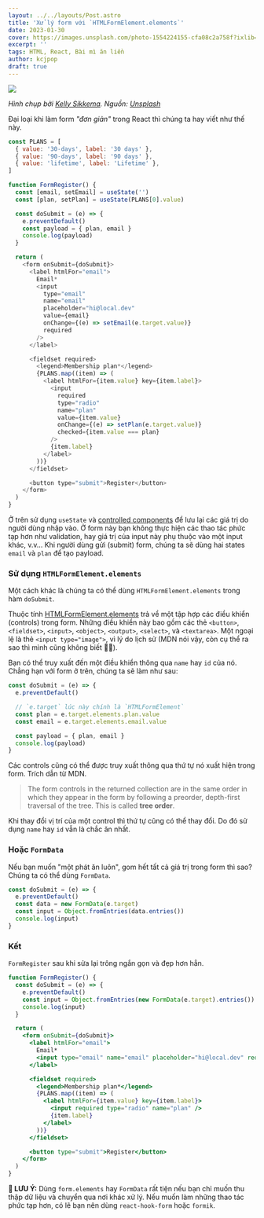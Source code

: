 ```yaml
---
layout: ../../layouts/Post.astro
title: 'Xử lý form với `HTMLFormElement.elements`'
date: 2023-01-30
cover: https://images.unsplash.com/photo-1554224155-cfa08c2a758f?ixlib=rb-4.0.3&ixid=MnwxMjA3fDB8MHxwaG90by1wYWdlfHx8fGVufDB8fHx8&auto=format&fit=crop&w=1726&q=80
excerpt: ''
tags: HTML, React, Bài mì ăn liền
author: kcjpop
draft: true
---
```


![](https://images.unsplash.com/photo-1554224155-cfa08c2a758f?ixlib=rb-4.0.3&ixid=MnwxMjA3fDB8MHxwaG90by1wYWdlfHx8fGVufDB8fHx8&auto=format&fit=crop&w=1726&q=80)

_Hình chụp bởi [Kelly Sikkema](https://unsplash.com/@kellysikkema). Nguồn: [Unsplash](https://unsplash.com/photos/8DEDp6S93Po)_

Đại loại khi làm form _"đơn giản"_ trong React thì chúng ta hay viết như thế này.

```js
const PLANS = [
  { value: '30-days', label: '30 days' },
  { value: '90-days', label: '90 days' },
  { value: 'lifetime', label: 'Lifetime' },
]

function FormRegister() {
  const [email, setEmail] = useState('')
  const [plan, setPlan] = useState(PLANS[0].value)

  const doSubmit = (e) => {
    e.preventDefault()
    const payload = { plan, email }
    console.log(payload)
  }

  return (
    <form onSubmit={doSubmit}>
      <label htmlFor="email">
        Email*
        <input
          type="email"
          name="email"
          placeholder="hi@local.dev"
          value={email}
          onChange={(e) => setEmail(e.target.value)}
          required
        />
      </label>

      <fieldset required>
        <legend>Membership plan*</legend>
        {PLANS.map((item) => (
          <label htmlFor={item.value} key={item.label}>
            <input
              required
              type="radio"
              name="plan"
              value={item.value}
              onChange={(e) => setPlan(e.target.value)}
              checked={item.value === plan}
            />
            {item.label}
          </label>
        ))}
      </fieldset>

      <button type="submit">Register</button>
    </form>
  )
}
```

Ở trên sử dụng `useState` và [controlled components](https://reactjs.org/docs/forms.html#controlled-components) để lưu lại các giá trị do người dùng nhập vào. Ở form này bạn không thực hiện các thao tác phức tạp hơn như validation, hay giá trị của input này phụ thuộc vào một input khác, v.v… Khi người dùng gửi (submit) form, chúng ta sẽ dùng hai states `email` và `plan` để tạo payload.

### Sử dụng `HTMLFormElement.elements`

Một cách khác là chúng ta có thể dùng `HTMLFormElement.elements` trong hàm `doSubmit`.

Thuộc tính [HTMLFormElement.elements](https://developer.mozilla.org/en-US/docs/Web/API/HTMLFormElement/elements) trả về một tập hợp các điều khiển (controls) trong form. Những điều khiển này bao gồm các thẻ `<button>`, `<fieldset>`, `<input>`, `<object>`, `<output>`, `<select>`, và `<textarea>`. Một ngoại lệ là thẻ `<input type="image">`, vì lý do lịch sử (MDN nói vậy, còn cụ thể ra sao thì mình cũng không biết 🤷‍♂️).

Bạn có thể truy xuất đến một điều khiển thông qua `name` hay `id` của nó. Chẳng hạn với form ở trên, chúng ta sẽ làm như sau:

```js
const doSubmit = (e) => {
  e.preventDefault()

  // `e.target` lúc này chính là `HTMLFormElement`
  const plan = e.target.elements.plan.value
  const email = e.target.elements.email.value

  const payload = { plan, email }
  console.log(payload)
}
```

Các controls cũng có thể được truy xuất thông qua thứ tự nó xuất hiện trong form. Trích dẫn từ MDN.

> The form controls in the returned collection are in the same order in which they appear in the form by following a preorder, depth-first traversal of the tree. This is called **tree order**.

Khi thay đổi vị trí của một control thì thứ tự cũng có thể thay đổi. Do đó sử dụng `name` hay `id` vẫn là chắc ăn nhất.

### Hoặc `FormData`

Nếu bạn muốn "một phát ăn luôn", gom hết tất cả giá trị trong form thì sao? Chúng ta có thể dùng `FormData`.

```js
const doSubmit = (e) => {
  e.preventDefault()
  const data = new FormData(e.target)
  const input = Object.fromEntries(data.entries())
  console.log(input)
}
```

### Kết

`FormRegister` sau khi sửa lại trông ngắn gọn và đẹp hơn hẳn.

```jsx
function FormRegister() {
  const doSubmit = (e) => {
    e.preventDefault()
    const input = Object.fromEntries(new FormData(e.target).entries())
    console.log(input)
  }

  return (
    <form onSubmit={doSubmit}>
      <label htmlFor="email">
        Email*
        <input type="email" name="email" placeholder="hi@local.dev" required />
      </label>

      <fieldset required>
        <legend>Membership plan*</legend>
        {PLANS.map((item) => (
          <label htmlFor={item.value} key={item.label}>
            <input required type="radio" name="plan" />
            {item.label}
          </label>
        ))}
      </fieldset>

      <button type="submit">Register</button>
    </form>
  )
}
```

**🚨 LƯU Ý:** Dùng `form.elements` hay `FormData` rất tiện nếu bạn chỉ muốn thu thập dữ liệu và chuyển qua nơi khác xử lý. Nếu muốn làm những thao tác phức tạp hơn, có lẽ bạn nên dùng `react-hook-form` hoặc `formik`.
